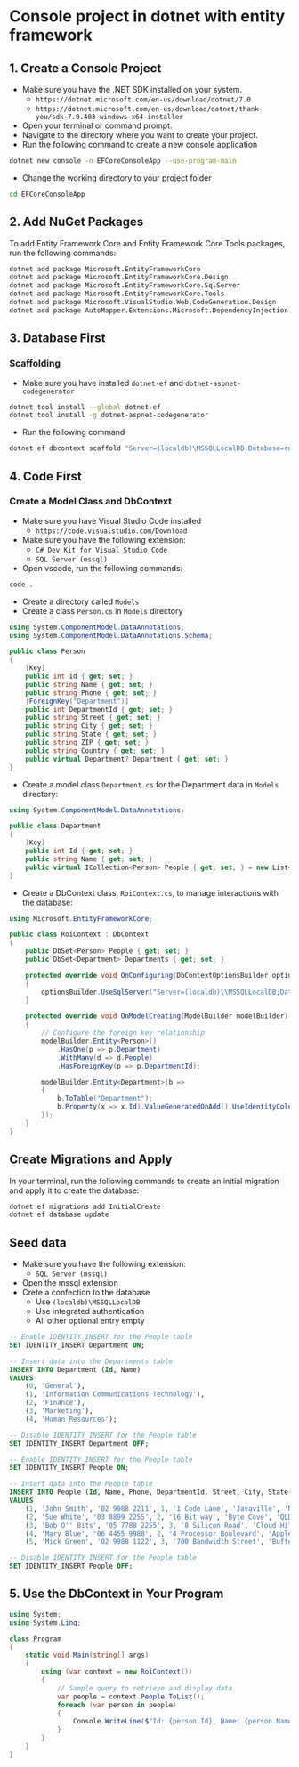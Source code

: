 # Console project in dotnet with entity framework

## 1. Create a Console Project

- Make sure you have the .NET SDK installed on your system.
  - `https://dotnet.microsoft.com/en-us/download/dotnet/7.0`
  - `https://dotnet.microsoft.com/en-us/download/dotnet/thank-you/sdk-7.0.403-windows-x64-installer`
- Open your terminal or command prompt.
- Navigate to the directory where you want to create your project.
- Run the following command to create a new console application

```bash
dotnet new console -n EFCoreConsoleApp --use-program-main
```

- Change the working directory to your project folder

```bash
cd EFCoreConsoleApp
```

## 2. Add NuGet Packages

To add Entity Framework Core and Entity Framework Core Tools packages, run the following commands:

```bash
dotnet add package Microsoft.EntityFrameworkCore
dotnet add package Microsoft.EntityFrameworkCore.Design
dotnet add package Microsoft.EntityFrameworkCore.SqlServer
dotnet add package Microsoft.EntityFrameworkCore.Tools
dotnet add package Microsoft.VisualStudio.Web.CodeGeneration.Design
dotnet add package AutoMapper.Extensions.Microsoft.DependencyInjection
```

## 3. Database First

### Scaffolding

- Make sure you have installed `dotnet-ef` and `dotnet-aspnet-codegenerator`

```bash
dotnet tool install --global dotnet-ef
dotnet tool install -g dotnet-aspnet-codegenerator
```

- Run the following command

```bash
dotnet ef dbcontext scaffold "Server=(localdb)\MSSQLLocalDB;Database=roi;Trusted_Connection=True;" Microsoft.EntityFrameworkCore.SqlServer -o Models
```

## 4. Code First

### Create a Model Class and DbContext

- Make sure you have Visual Studio Code installed
  - `https://code.visualstudio.com/Download`
- Make sure you have the following extension:
  - `C# Dev Kit for Visual Studio Code`
  - `SQL Server (mssql)`
- Open vscode, run the following commands:

```bash
code .
```

- Create a directory called `Models`
- Create a class `Person.cs` in `Models` directory

```csharp
using System.ComponentModel.DataAnnotations;
using System.ComponentModel.DataAnnotations.Schema;

public class Person
{
    [Key]
    public int Id { get; set; }
    public string Name { get; set; }
    public string Phone { get; set; }
    [ForeignKey("Department")]
    public int DepartmentId { get; set; }
    public string Street { get; set; }
    public string City { get; set; }
    public string State { get; set; }
    public string ZIP { get; set; }
    public string Country { get; set; }
    public virtual Department? Department { get; set; }
}
```

- Create a model class `Department.cs` for the Department data in `Models` directory:

```csharp
using System.ComponentModel.DataAnnotations;

public class Department
{
    [Key]
    public int Id { get; set; }
    public string Name { get; set; }
    public virtual ICollection<Person> People { get; set; } = new List<Person>();
}
```

- Create a DbContext class, `RoiContext.cs`, to manage interactions with the database:

```csharp
using Microsoft.EntityFrameworkCore;

public class RoiContext : DbContext
{
    public DbSet<Person> People { get; set; }
    public DbSet<Department> Departments { get; set; }

    protected override void OnConfiguring(DbContextOptionsBuilder optionsBuilder)
    {
        optionsBuilder.UseSqlServer("Server=(localdb)\\MSSQLLocalDB;Database=roi;Trusted_Connection=True;");
    }

    protected override void OnModelCreating(ModelBuilder modelBuilder)
    {
        // Configure the foreign key relationship
        modelBuilder.Entity<Person>()
            .HasOne(p => p.Department)
            .WithMany(d => d.People)
            .HasForeignKey(p => p.DepartmentId);

        modelBuilder.Entity<Department>(b =>
        {
            b.ToTable("Department");
            b.Property(x => x.Id).ValueGeneratedOnAdd().UseIdentityColumn(0, 1);
        });
    }
}
```

## Create Migrations and Apply

In your terminal, run the following commands to create an initial migration and apply it to create the database:

```bash
dotnet ef migrations add InitialCreate
dotnet ef database update
```

## Seed data

- Make sure you have the following extension:
  - `SQL Server (mssql)`
- Open the mssql extension
- Crete a confection to the database
  - Use `(localdb)\MSSQLLocalDB`
  - Use integrated authentication
  - All other optional entry empty

```sql
-- Enable IDENTITY_INSERT for the People table
SET IDENTITY_INSERT Department ON;

-- Insert data into the Departments table
INSERT INTO Department (Id, Name)
VALUES
    (0, 'General'),
    (1, 'Information Communications Technology'),
    (2, 'Finance'),
    (3, 'Marketing'),
    (4, 'Human Resources');

-- Disable IDENTITY_INSERT for the People table
SET IDENTITY_INSERT Department OFF;

-- Enable IDENTITY_INSERT for the People table
SET IDENTITY_INSERT People ON;

-- Insert data into the People table
INSERT INTO People (Id, Name, Phone, DepartmentId, Street, City, State, ZIP, Country)
VALUES
    (1, 'John Smith', '02 9988 2211', 1, '1 Code Lane', 'Javaville', 'NSW', '0100', 'Australia'),
    (2, 'Sue White', '03 8899 2255', 2, '16 Bit way', 'Byte Cove', 'QLD', '1101', 'Australia'),
    (3, 'Bob O'' Bits', '05 7788 2255', 3, '8 Silicon Road', 'Cloud Hills', 'VIC', '1001', 'Australia'),
    (4, 'Mary Blue', '06 4455 9988', 2, '4 Processor Boulevard', 'Appletson', 'NT', '1010', 'Australia'),
    (5, 'Mick Green', '02 9988 1122', 3, '700 Bandwidth Street', 'Bufferland', 'NSW', '0110', 'Australia');

-- Disable IDENTITY_INSERT for the People table
SET IDENTITY_INSERT People OFF;
```

## 5. Use the DbContext in Your Program

```csharp
using System;
using System.Linq;

class Program
{
    static void Main(string[] args)
    {
        using (var context = new RoiContext())
        {
            // Sample query to retrieve and display data
            var people = context.People.ToList();
            foreach (var person in people)
            {
                Console.WriteLine($"Id: {person.Id}, Name: {person.Name}, Phone: {person.Phone}, Country: {person.AddressCountry}");
            }
        }
    }
}
```
